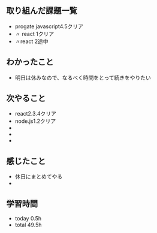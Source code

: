 ## 取り組んだ課題一覧
- progate javascript4.5クリア
- 〃 react 1クリア
- 〃react 2途中
## わかったこと
- 明日は休みなので、なるべく時間をとって続きをやりたい
## 次やること
- react2.3.4クリア
- node.js1.2クリア
- 
- 
- 
## 感じたこと
- 休日にまとめてやる
- 
## 学習時間
- today 0.5h
- total 49.5h
